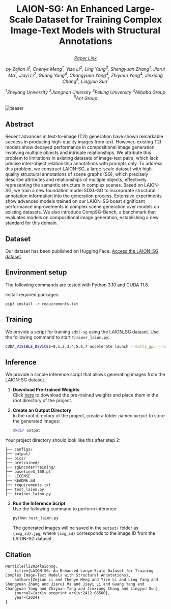# <p align="center"> LAION-SG: An Enhanced Large-Scale Dataset for Training Complex Image-Text Models with Structural Annotations </p>
*<p align="center">
  [Paper Link](https://arxiv.org/abs/2412.08580)*
</p>

*<p align="center">
  by Zejian li<sup>1</sup>, Chenye Meng<sup>1</sup>, Yize Li<sup>2</sup>, Ling Yang<sup>3</sup>, Shengyuan Zhang<sup>1</sup>, Jiarui Ma<sup>1</sup>, Jiayi Li<sup>2</sup>, Guang             Yang<sup>4</sup>, Changyuan Yang<sup>4</sup>, Zhiyuan Yang<sup>4</sup>, Jinxiong Chang<sup>5</sup>, Lingyun Sun<sup>1</sup>*
</p>

*<p align="center">
  <sup>1</sup>Zhejiang University  <sup>2</sup>Jiangnan Uniersity  <sup>3</sup>Peking University  <sup>4</sup>Alibaba Group  <sup>5</sup>Ant Group*
  </p>
  
![teaser](https://github.com/mengcye/LAION-SG/blob/main/pics/figure1_teaser.png)



## Abstract
Recent advances in text-to-image (T2I) generation have shown remarkable success in producing high-quality images from text. 
However, existing T2I models show decayed performance in compositional image generation involving multiple objects and intricate relationships.
We attribute this problem to limitations in existing datasets of image-text pairs, which lack precise inter-object relationship annotations with prompts only. 
To address this problem, we construct LAION-SG, a large-scale dataset with high-quality structural annotations of scene graphs (SG), which precisely describe attributes and relationships of multiple objects, effectively representing the semantic structure in complex scenes.
Based on LAION-SG, we train a new foundation model SDXL-SG to incorporate structural annotation information into the generation process. 
Extensive experiments show advanced models trained on our LAION-SG boast significant performance improvements in complex scene generation over models on existing datasets. 
We also introduce CompSG-Bench, a benchmark that evaluates models on compositional image generation, establishing a new standard for this domain. 

## Dataset
Our dataset has been published on Hugging Face. [Access the LAION-SG dataset](https://huggingface.co/datasets/mengcy/LAION-SG).
## Environment setup
The following commands are tested with Python 3.10 and CUDA 11.8.

Install required packages:

```
pip3 install -r requirements.txt
```
## Training
We provide a script for training `sdxl-sg` using the LAION_SG dataset. Use the following command to start `trainer_laion.py`:
```bash
CUDA_VISIBLE_DEVICES=0,1,2,3,4,5,6,7 accelerate launch --multi_gpu --num_processes 8 trainer_laion.py
```

## Inference
We provide a simple inference script that allows generating images from the LAION-SG dataset.

1. **Download Pre-trained Weights**  
   Click [here](https://drive.google.com/file/d/1mdC3Np4KkV9V24K1gcyddsG5AIv5S0MT/view?usp=sharing) to download the pre-trained weights and place them in the root directory of the project.

2. **Create an Output Directory**  
   In the root directory of the project, create a folder named `output` to store the generated images:
   ```bash
   mkdir output
   ```

  Your project directory should look like this after step 2:
  ```LAION-SG/
  ├── configs/
  ├── output/
  ├── pics/
  ├── pretrained/
  ├── sgEncoderTraining/
  ├── baseline3_100.pt
  ├── LICENSE
  ├── README.md
  ├── requirements.txt
  ├── test_laion.py
  ├── trainer_laion.py
  ```
3. **Run the Inference Script**  
   Use the following command to perform inference:

   ```bash
   python test_laion.py
   ```
   
   The generated images will be saved in the `output/` folder as `{img_id}.jpg`, where `{img_id}` corresponds to the image ID from the LAION-SG dataset.
## Citation
```
@article{li2024laionsg,
    title={LAION-SG: An Enhanced Large-Scale Dataset for Training Complex Image-Text Models with Structural Annotations}, 
    author={Zejian Li and Chenye Meng and Yize Li and Ling Yang and Shengyuan Zhang and Jiarui Ma and Jiayi Li and Guang Yang and Changyuan Yang and Zhiyuan Yang and Jinxiong Chang and Lingyun Sun},
    journal={arXiv preprint arXiv:2412.08580},
    year={2024}
}
```


